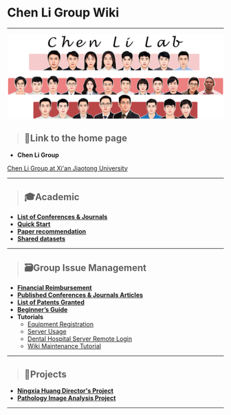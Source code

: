 # Chen Li Group Wiki

---

![image.png](pics/9cbc769e-4d99-480a-a8e6-cbee0e3d0bee.png)

> ## 🏢Link to the home page

- **Chen Li Group**


[Chen Li Group at Xi'an Jiaotong University](https://chenli.group/)

---

> ## 🎓**Academic**

- [**List of Conferences & Journals**](Academic/list_of_conf_jnl.md)
- [**Quick Start**](Academic/快速上手.md)
- [**Paper recommendation**](Academic/paper_rec.md)
- [**Shared datasets**](Academic/共享数据集.md)

---

> ## 🗃️Group Issue Management

- [**Financial Reimbursement**](Group_Issue_Management/财务报销制度.md)
- [**Published Conferences & Journals Articles**](Group_Issue_Management/Published_Conferences_Journals_Articles.md)
- [**List of Patents Granted**](Group_Issue_Management/实验室授权专利列表.md)
- [**Beginner’s Guide**](Group_Issue_Management/新生指南.md)
- **Tutorials**
    - [Equipment Registration](Group_Issue_Management/Equipment_Registration.md)
    - [Server Usage](Group_Issue_Management/服务器管理.md)
    - [Dental Hospital Server Remote Login](Group_Issue_Management/口腔医院服务器远程登陆.md)
    - [Wiki Maintenance Tutorial](Group_Issue_Management/Wiki_Maintenance_Tutorial.md)

---

> ## 📁Projects

- [**Ningxia Huang Director's Project**](Projects/Ningxia_Huang_Director_Project.md)
- [**Pathology Image Analysis Project**](https://drive.google.com/file/d/1tbstO7-UiyGyd2Mp3OE4zFu1BpaEX_sn/view?usp=sharing)

---
